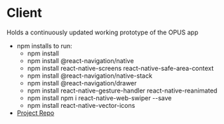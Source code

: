# Client

Holds a continuously updated working prototype of the OPUS app

* npm installs to run: 
  * npm install 
  * npm install @react-navigation/native 
  * npm install react-native-screens react-native-safe-area-context 
  * npm install @react-navigation/native-stack
  * npm install @react-navigation/drawer
  * npm install react-native-gesture-handler react-native-reanimated
  * npm install npm i react-native-web-swiper --save
  * npm install react-native-vector-icons
* [Project Repo](https://github.com/calvin-cs262-fall2021-teamE/Project/blob/main/README.md)

